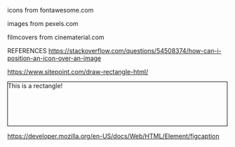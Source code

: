 icons from fontawesome.com

images from pexels.com

filmcovers from cinematerial.com

REFERENCES
https://stackoverflow.com/questions/54508374/how-can-i-position-an-icon-over-an-image

https://www.sitepoint.com/draw-rectangle-html/

<div style="width:500px;height:100px;border:1px solid #000;">This is a rectangle!</div>

https://developer.mozilla.org/en-US/docs/Web/HTML/Element/figcaption
